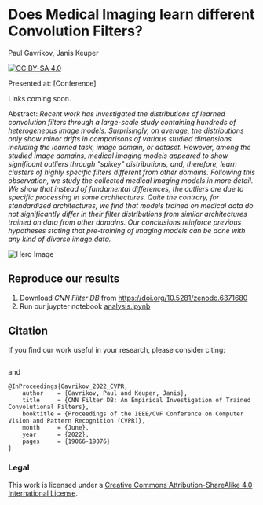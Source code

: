 # Does Medical Imaging learn different Convolution Filters?
Paul Gavrikov, Janis Keuper

[![CC BY-SA 4.0][cc-by-sa-shield]][cc-by-sa]

Presented at: [Conference]

<!-- [Paper]() | [ArXiv]() | [HQ Poster]() -->
Links coming soon.


Abstract: *Recent work has investigated the distributions of learned convolution filters through a large-scale study containing hundreds of heterogeneous image models. Surprisingly, on average, the distributions only show minor drifts in comparisons of various studied dimensions including the learned task, image domain, or dataset. However, among the studied image domains, medical imaging models appeared to show significant outliers through "spikey" distributions, and, therefore, learn clusters of highly specific filters different from other domains. Following this observation, we study the collected medical imaging models in more detail. We show that instead of fundamental differences, the outliers are due to specific processing in some architectures. Quite the contrary, for standardized architectures, we find that models trained on medical data do not significantly differ in their filter distributions from similar architectures trained on data from other domains. Our conclusions reinforce previous hypotheses stating that pre-training of imaging models can be done with any kind of diverse image data.*


[cc-by-sa]: http://creativecommons.org/licenses/by-sa/4.0/
[cc-by-sa-image]: https://licensebuttons.net/l/by-sa/4.0/88x31.png
[cc-by-sa-shield]: https://img.shields.io/badge/License-CC%20BY--SA%204.0-lightgrey.svg

![Hero Image]()


## Reproduce our results

1. Download *CNN Filter DB* from https://doi.org/10.5281/zenodo.6371680
2. Run our juypter notebook [analysis.ipynb](analysis.ipynb)


## Citation 

If you find our work useful in your research, please consider citing:

```
```
and

```
@InProceedings{Gavrikov_2022_CVPR,
    author    = {Gavrikov, Paul and Keuper, Janis},
    title     = {CNN Filter DB: An Empirical Investigation of Trained Convolutional Filters},
    booktitle = {Proceedings of the IEEE/CVF Conference on Computer Vision and Pattern Recognition (CVPR)},
    month     = {June},
    year      = {2022},
    pages     = {19066-19076}
}
```

### Legal
This work is licensed under a
[Creative Commons Attribution-ShareAlike 4.0 International License][cc-by-sa].
